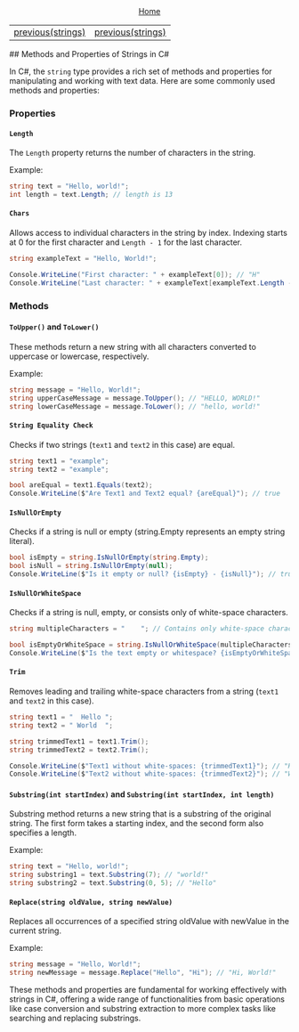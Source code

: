<div align="center">
    <a href="../README.md">Home</a>
</div>
<table width="100%">
  <tr>
    <td align="left">
      <a href="./01_basic.md">previous(strings)</a>
    </td>
    <td align="right">
      <a href="./01_basic.md">previous(strings)</a>
    </td>
  </tr>
</table>
## Methods and Properties of Strings in C#


In C#, the `string` type provides a rich set of methods and properties for manipulating and working with text data. Here are some commonly used methods and properties:

### Properties

#### `Length`

The `Length` property returns the number of characters in the string.

Example:
```csharp
string text = "Hello, world!";
int length = text.Length; // length is 13
```

#### `Chars`

Allows access to individual characters in the string by index. Indexing starts at 0 for the first character and `Length - 1` for the last character.

```csharp
string exampleText = "Hello, World!";

Console.WriteLine("First character: " + exampleText[0]); // "H"
Console.WriteLine("Last character: " + exampleText[exampleText.Length - 1]); // "!"
```

### Methods

#### `ToUpper()` and `ToLower()`

These methods return a new string with all characters converted to uppercase or lowercase, respectively.

Example:
```csharp
string message = "Hello, World!";
string upperCaseMessage = message.ToUpper(); // "HELLO, WORLD!"
string lowerCaseMessage = message.ToLower(); // "hello, world!"
```

#### `String Equality Check`
Checks if two strings (`text1` and `text2` in this case) are equal.

```csharp
string text1 = "example";
string text2 = "example";

bool areEqual = text1.Equals(text2);
Console.WriteLine($"Are Text1 and Text2 equal? {areEqual}"); // true
```

#### `IsNullOrEmpty`
Checks if a string is null or empty (string.Empty represents an empty string literal).

```csharp
bool isEmpty = string.IsNullOrEmpty(string.Empty);
bool isNull = string.IsNullOrEmpty(null);
Console.WriteLine($"Is it empty or null? {isEmpty} - {isNull}"); // true & true
```

#### `IsNullOrWhiteSpace`
Checks if a string is null, empty, or consists only of white-space characters.

```csharp
string multipleCharacters = "    "; // Contains only white-space characters

bool isEmptyOrWhiteSpace = string.IsNullOrWhiteSpace(multipleCharacters);
Console.WriteLine($"Is the text empty or whitespace? {isEmptyOrWhiteSpace}"); // true
```

#### `Trim`
Removes leading and trailing white-space characters from a string (`text1` and `text2` in this case).

```csharp
string text1 = "  Hello ";
string text2 = " World  ";

string trimmedText1 = text1.Trim();
string trimmedText2 = text2.Trim();

Console.WriteLine($"Text1 without white-spaces: {trimmedText1}"); // "Hello"
Console.WriteLine($"Text2 without white-spaces: {trimmedText2}"); // "World"
```

#### `Substring(int startIndex)` and `Substring(int startIndex, int length)`

Substring method returns a new string that is a substring of the original string. The first form takes a starting index, and the second form also specifies a length.

Example:

```csharp
string text = "Hello, world!";
string substring1 = text.Substring(7); // "world!"
string substring2 = text.Substring(0, 5); // "Hello"
```

#### `Replace(string oldValue, string newValue)`

Replaces all occurrences of a specified string oldValue with newValue in the current string.

Example:

```csharp
string message = "Hello, World!";
string newMessage = message.Replace("Hello", "Hi"); // "Hi, World!"
```

These methods and properties are fundamental for working effectively with strings in C#, offering a wide range of functionalities from basic operations like case conversion and substring extraction to more complex tasks like searching and replacing substrings.
